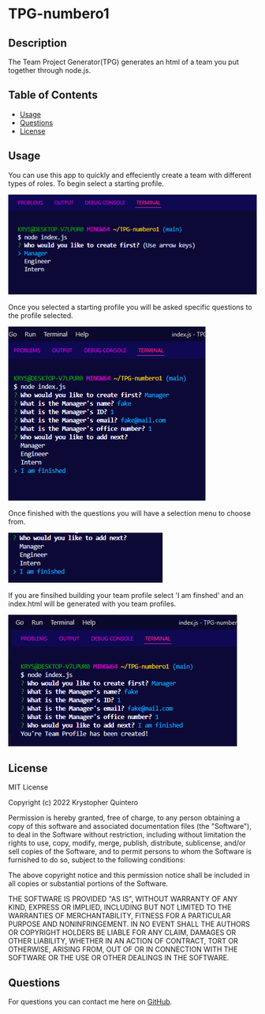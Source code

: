 # TPG-numbero1



## Description 
   The Team Project Generator(TPG) generates an html of a team you put together through node.js.
## Table of Contents
 * [Usage](#usage)
 * [Questions](#questions)
 * [License](#license)
            
            

            
## Usage 
You can use this app to quickly and effeciently create a team with different types of roles. To begin select a starting profile.

![Starter question](./assets/start.png)

Once you selected a starting profile you will be asked specific questions to the profile selected. 

![questionaire](./assets/select.png)

Once finished with the questions you will have a selection menu to choose from. 

![select menu](./assets/selection.png)

If you are finsihed building your team profile select 'I am finshed' and an index.html will be generated with you team profiles.

![Created html](./assets/created.png)



## License
MIT License

Copyright (c) 2022 Krystopher Quintero

Permission is hereby granted, free of charge, to any person obtaining a copy
of this software and associated documentation files (the "Software"), to deal
in the Software without restriction, including without limitation the rights
to use, copy, modify, merge, publish, distribute, sublicense, and/or sell
copies of the Software, and to permit persons to whom the Software is
furnished to do so, subject to the following conditions:

The above copyright notice and this permission notice shall be included in all
copies or substantial portions of the Software.

THE SOFTWARE IS PROVIDED "AS IS", WITHOUT WARRANTY OF ANY KIND, EXPRESS OR
IMPLIED, INCLUDING BUT NOT LIMITED TO THE WARRANTIES OF MERCHANTABILITY,
FITNESS FOR A PARTICULAR PURPOSE AND NONINFRINGEMENT. IN NO EVENT SHALL THE
AUTHORS OR COPYRIGHT HOLDERS BE LIABLE FOR ANY CLAIM, DAMAGES OR OTHER
LIABILITY, WHETHER IN AN ACTION OF CONTRACT, TORT OR OTHERWISE, ARISING FROM,
OUT OF OR IN CONNECTION WITH THE SOFTWARE OR THE USE OR OTHER DEALINGS IN THE
SOFTWARE.
            
  ## Questions
  For questions you can contact me here on [GitHub](https://github.com/KrystopherQ).
